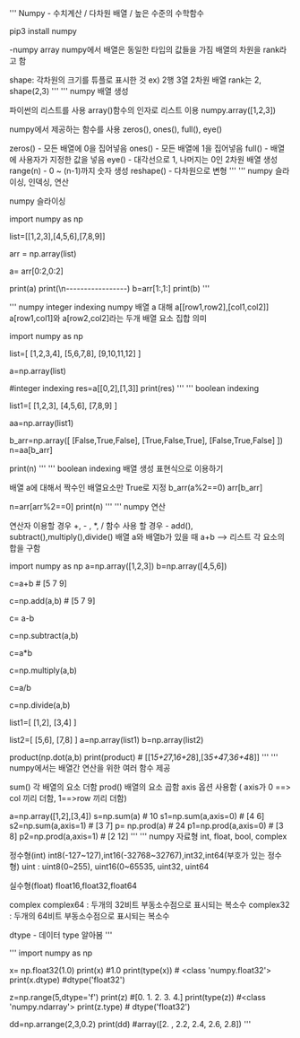'''
Numpy - 수치계산 / 다차원 배열 / 높은 수준의 수학함수

pip3 install numpy

-numpy array
 numpy에서 배열은 동일한 타입의 값들을 가짐
 배열의 차원을 rank라고 함
 
 shape: 각차원의 크기를 튜플로 표시한 것
 ex) 2행 3열 2차원 배열 rank는 2, shape(2,3)
'''
'''
 numpy 배열 생성

 파이썬의 리스트를 사용
 array()함수의 인자로 리스트 이용
 numpy.array([1,2,3])

numpy에서 제공하는 함수를 사용
 zeros(), ones(), full(), eye()

 zeros() - 모든 배열에 0을 집어넣음
 ones() - 모든 배열에 1을 집어넣음
 full() - 배열에 사용자가 지정한 값을 넣음
 eye() - 대각선으로 1, 나머지는 0인 2차원 배열 생성
 range(n) - 0 ~ (n-1)까지 숫자 생성
 reshape() - 다차원으로 변형
''' 
'''
numpy 슬라이싱, 인덱싱, 연산

numpy 슬라이싱

import numpy as np

list=[[1,2,3],[4,5,6],[7,8,9]] 

arr = np.array(list)

a= arr[0:2,0:2]

print(a)
print(\n-----------------)
b=arr[1:,1:]
print(b)
'''

'''
numpy integer indexing
numpy 배열 a 대해 a[[row1,row2],[col1,col2]]
a[row1,col1]와 a[row2,col2]라는 두개 배열 요소 집합 의미

import numpy as np

list=[
[1,2,3,4],
[5,6,7,8],
[9,10,11,12]
]

a=np.array(list)

#integer indexing
res=a[[0,2],[1,3]] 
print(res)
'''
'''
boolean indexing

list1=[
 [1,2,3],
 [4,5,6],
 [7,8,9]
]

aa=np.array(list1)

b_arr=np.array([
[False,True,False],
[True,False,True],
[False,True,False]
])
n=aa[b_arr]

print(n)
'''
'''
boolean indexing 배열 생성 표현식으로 이용하기

배열 a에 대해서 짝수인 배열요소만 True로 지정
b_arr(a%2==0)
arr[b_arr]

n=arr[arr%2==0]
print(n)
'''
'''
numpy 연산

연산자 이용할 경우  +, - , *, / 
함수 사용 할 경우 - add(), subtract(),multiply(),divide()
배열 a와 배열b가 있을 때 a+b --> 리스트 각 요소의 합을 구함

import numpy as np
a=np.array([1,2,3])
b=np.array([4,5,6])

c=a+b # [5 7 9]

c=np.add(a,b) # [5 7 9]

c= a-b

c=np.subtract(a,b)

c=a*b

c=np.multiply(a,b)

c=a/b

c=np.divide(a,b)

list1=[
[1,2],
[3,4]
]

list2=[
[5,6],
[7,8]
]
a=np.array(list1)
b=np.array(list2)

product(np.dot(a,b)
print(product) # [[1*5+2*7,1*6+2*8],[3*5+4*7,3*6+4*8]] 
'''
'''
numpy에서는 배열간 연산을 위한 여러 함수 제공

sum() 각 배열의 요소 더함
prod() 배열의 요소 곱함
axis 옵션 사용함 ( axis가 0 ==> col 끼리 더함, 1==>row 끼리 더함)

a=np.array([1,2],[3,4])
s=np.sum(a) # 10
s1=np.sum(a,axis=0) # [4 6]
s2=np.sum(a,axis=1) # [3 7]
p= np.prod(a) # 24
p1=np.prod(a,axis=0) # [3 8]
p2=np.prod(a,axis=1) # [2 12]
'''
'''
numpy 자료형
int, float, bool, complex

정수형(int)
 int8(-127~127),int16(-32768~32767),int32,int64(부호가 있는 정수형)
 uint : uint8(0~255), uint16(0~65535, uint32, uint64

실수형(float)
float16,float32,float64

complex
complex64 : 두개의 32비트 부동소수점으로 표시되는 복소수
complex32 : 두개의 64비트 부동소수점으로 표시되는 복소수

dtype - 데이터 type 알아봄
'''

'''
import numpy as np

x= np.float32(1.0)
print(x) #1.0
print(type(x)) # <class 'numpy.float32'>
print(x.dtype) #dtype('float32')

z=np.range(5,dtype='f')
print(z)  #[0. 1. 2. 3. 4.]
print(type(z)) #<class 'numpy.ndarray'>
print(z.type) # dtype('float32')

dd=np.arrange(2,3,0.2)
print(dd) #array([2. , 2.2, 2.4, 2.6, 2.8])
'''

